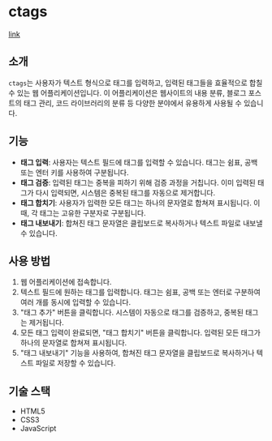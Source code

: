 # ctags

[link](https://ffweh.github.io/ctags/)

## 소개

`ctags`는 사용자가 텍스트 형식으로 태그를 입력하고, 입력된 태그들을 효율적으로 합칠 수 있는 웹 어플리케이션입니다. 이 어플리케이션은 웹사이트의 내용 분류, 블로그 포스트의 태그 관리, 코드 라이브러리의 분류 등 다양한 분야에서 유용하게 사용될 수 있습니다.

## 기능

- **태그 입력**: 사용자는 텍스트 필드에 태그를 입력할 수 있습니다. 태그는 쉼표, 공백 또는 엔터 키를 사용하여 구분됩니다.
- **태그 검증**: 입력된 태그는 중복을 피하기 위해 검증 과정을 거칩니다. 이미 입력된 태그가 다시 입력되면, 시스템은 중복된 태그를 자동으로 제거합니다.
- **태그 합치기**: 사용자가 입력한 모든 태그는 하나의 문자열로 합쳐져 표시됩니다. 이때, 각 태그는 고유한 구분자로 구분됩니다.
- **태그 내보내기**: 합쳐진 태그 문자열은 클립보드로 복사하거나 텍스트 파일로 내보낼 수 있습니다.

## 사용 방법

1. 웹 어플리케이션에 접속합니다.
2. 텍스트 필드에 원하는 태그를 입력합니다. 태그는 쉼표, 공백 또는 엔터로 구분하여 여러 개를 동시에 입력할 수 있습니다.
3. "태그 추가" 버튼을 클릭합니다. 시스템이 자동으로 태그를 검증하고, 중복된 태그는 제거됩니다.
4. 모든 태그 입력이 완료되면, "태그 합치기" 버튼을 클릭합니다. 입력된 모든 태그가 하나의 문자열로 합쳐져 표시됩니다.
5. "태그 내보내기" 기능을 사용하여, 합쳐진 태그 문자열을 클립보드로 복사하거나 텍스트 파일로 저장할 수 있습니다.

## 기술 스택

- HTML5
- CSS3
- JavaScript
